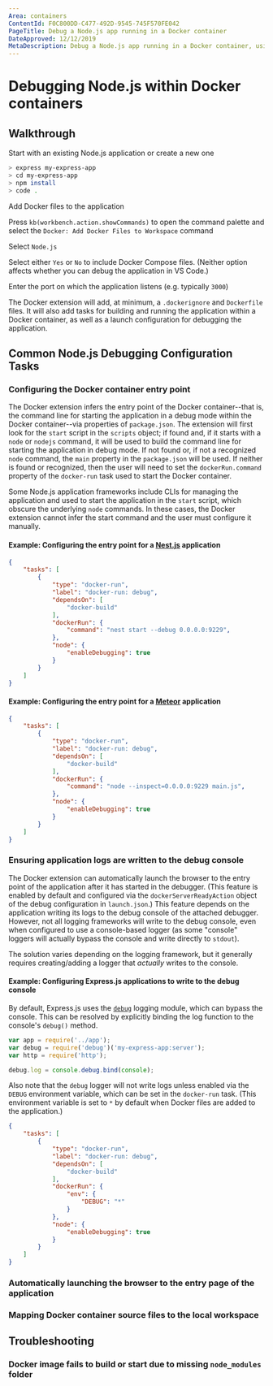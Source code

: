 ```yaml
---
Area: containers
ContentId: F0C800DD-C477-492D-9545-745F570FE042
PageTitle: Debug a Node.js app running in a Docker container
DateApproved: 12/12/2019
MetaDescription: Debug a Node.js app running in a Docker container, using Visual Studio Code.
---
```

# Debugging Node.js within Docker containers

## Walkthrough

Start with an existing Node.js application or create a new one

```bash
> express my-express-app
> cd my-express-app
> npm install
> code .
```

Add Docker files to the application

Press `kb(workbench.action.showCommands)` to open the command palette and select the `Docker: Add Docker Files to Workspace` command

Select `Node.js`

Select either `Yes` or `No` to include Docker Compose files. (Neither option affects whether you can debug the application in VS Code.)

Enter the port on which the application listens (e.g. typically `3000`)

The Docker extension will add, at minimum, a `.dockerignore` and `Dockerfile` files. It will also add tasks for building and running the application within a Docker container, as well as a launch configuration for debugging the application.

## Common Node.js Debugging Configuration Tasks

### Configuring the Docker container entry point

The Docker extension infers the entry point of the Docker container--that is, the command line for starting the application in a debug mode within the Docker container--via properties of `package.json`.  The extension will first look for the `start` script in the `scripts` object; if found and, if it starts with a `node` or `nodejs` command, it will be used to build the command line for starting the application in debug mode.  If not found or, if not a recognized `node` command, the `main` property in the `package.json` will be used.  If neither is found or recognized, then the user will need to set the `dockerRun.command` property of the `docker-run` task used to start the Docker container.

Some Node.js application frameworks include CLIs for managing the application and used to start the application in the `start` script, which obscure the underlying `node` commands. In these cases, the Docker extension cannot infer the start command and the user must configure it manually.

#### Example: Configuring the entry point for a [Nest.js](https://nestjs.com/) application

```json
{
    "tasks": [
        {
            "type": "docker-run",
            "label": "docker-run: debug",
            "dependsOn": [
                "docker-build"
            ],
            "dockerRun": {
                "command": "nest start --debug 0.0.0.0:9229",
            },
            "node": {
                "enableDebugging": true
            }
        }
    ]
}
```

#### Example: Configuring the entry point for a [Meteor](https://www.meteor.com/) application

```json
{
    "tasks": [
        {
            "type": "docker-run",
            "label": "docker-run: debug",
            "dependsOn": [
                "docker-build"
            ],
            "dockerRun": {
                "command": "node --inspect=0.0.0.0:9229 main.js",
            },
            "node": {
                "enableDebugging": true
            }
        }
    ]
}
```

### Ensuring application logs are written to the debug console

The Docker extension can automatically launch the browser to the entry point of the application after it has started in the debugger. (This feature is enabled by default and configured via the `dockerServerReadyAction` object of the debug configuration in `launch.json`.) This feature depends on the application writing its logs to the debug console of the attached debugger.  However, not all logging frameworks will write to the debug console, even when configured to use a console-based logger (as some "console" loggers will actually bypass the console and write directly to `stdout`).

The solution varies depending on the logging framework, but it generally requires creating/adding a logger that *actually* writes to the console.

#### Example: Configuring Express.js applications to write to the debug console

By default, Express.js uses the [`debug`](https://github.com/visionmedia/debug) logging module, which can bypass the console.  This can be resolved by explicitly binding the log function to the console's `debug()` method.

```js
var app = require('../app');
var debug = require('debug')('my-express-app:server');
var http = require('http');

debug.log = console.debug.bind(console);
```

Also note that the `debug` logger will not write logs unless enabled via the `DEBUG` environment variable, which can be set in the `docker-run` task. (This environment variable is set to `*` by default when Docker files are added to the application.)

```json
{
    "tasks": [
        {
            "type": "docker-run",
            "label": "docker-run: debug",
            "dependsOn": [
                "docker-build"
            ],
            "dockerRun": {
                "env": {
                    "DEBUG": "*"
                }
            },
            "node": {
                "enableDebugging": true
            }
        }
    ]
}
```

### Automatically launching the browser to the entry page of the application

### Mapping Docker container source files to the local workspace

## Troubleshooting

### Docker image fails to build or start due to missing `node_modules` folder
